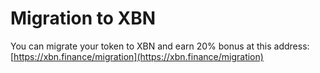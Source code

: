 # Migration to XBN


You can migrate your token to XBN and earn 20% bonus at this address: [https://xbn.finance/migration](https://xbn.finance/migration)
